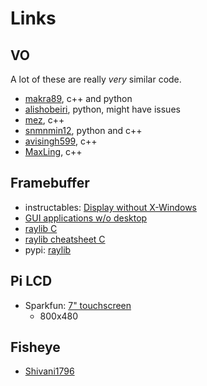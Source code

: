 # Links

## VO

A lot of these are really *very* similar code.

- [makra89](https://github.com/makra89/Visual-Odometry-Cpp), c++ and python
- [alishobeiri](https://github.com/alishobeiri/Monocular-Video-Odometery), python, might have issues
- [mez](https://github.com/mez/monocular-visual-odometry), c++
- [snmnmin12](https://github.com/snmnmin12/VisualOdometry), python and c++
- [avisingh599](https://github.com/avisingh599/mono-vo), c++
- [MaxLing](https://github.com/MaxLing/visual_odometry), c++

## Framebuffer

- instructables: [Display without X-Windows](https://www.instructables.com/Raspberry-Pi-Wall-Display-Without-X-Windows/)
- [GUI applications w/o desktop](https://medium.com/@avik.das/writing-gui-applications-on-the-raspberry-pi-without-a-desktop-environment-8f8f840d9867)
- [raylib C](https://www.raylib.com/index.html)
- [raylib cheatsheet C](https://www.raylib.com/cheatsheet/cheatsheet.html)
- pypi: [raylib](https://pypi.org/project/raylib/)

## Pi LCD

- Sparkfun: [7" touchscreen](https://www.sparkfun.com/products/13733)
    - 800x480

## Fisheye

- [Shivani1796](https://github.com/Shivani1796/Undistort_Fisheye_Images)
